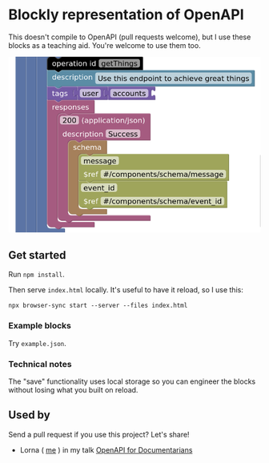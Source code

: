# Blockly representation of OpenAPI

This doesn't compile to OpenAPI (pull requests welcome), but I use these blocks as a teaching aid. You're welcome to use them too.

![A single endpoint represented by blocks](./images/openapi-schema-ref-blocks.png)

## Get started

Run `npm install`.

Then serve `index.html` locally. It's useful to have it reload, so I use this:

```
npx browser-sync start --server --files index.html
```

### Example blocks

Try `example.json`.

### Technical notes

The "save" functionality uses local storage so you can engineer the blocks without losing what you built on reload.

## Used by

Send a pull request if you use this project? Let's share!

- Lorna ( [me](https://github.com/lornajane/) ) in my talk [OpenAPI for Documentarians](https://noti.st/lornajane/4Ojem2/openapi-for-documentarians)
